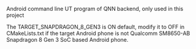 
Android command line UT program of QNN backend, only used in this project

The TARGET_SNAPDRAGON_8_GEN3 is ON default, modify it to OFF in CMakeLists.txt
if the target Android phone is not Qualcomm SM8650-AB Snapdragon 8 Gen 3 SoC
based Android phone.
